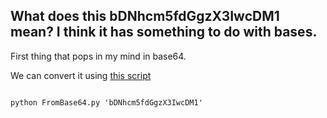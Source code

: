## What does this bDNhcm5fdGgzX3IwcDM1 mean? I think it has something to do with bases.

First thing that pops in my mind in base64.

We can convert it using [this script](../Scripts/GeneralSkills/FromBase64.py)

```console

python FromBase64.py 'bDNhcm5fdGgzX3IwcDM1'

```

